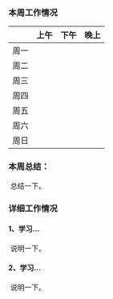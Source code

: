 ### 本周工作情况

|      | 上午 | 下午 | 晚上 |
| :--: | ---- | ---- | ---- |
| 周一 |      |      |      |
| 周二 |      |      |      |
| 周三 |      |      |      |
| 周四 |      |      |      |
| 周五 |      |      |      |
| 周六 |      |      |      |
| 周日 |      |      |      |

### 本周总结：

​	总结一下。

### 详细工作情况

#### 1、学习...

​	说明一下。

#### 2、学习...

​	说明一下。